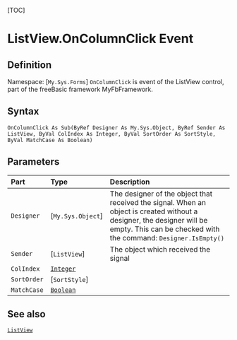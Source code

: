 [TOC]
# ListView.OnColumnClick Event

## Definition
Namespace: [`My.Sys.Forms`]
`OnColumnClick` is event of the ListView control, part of the freeBasic framework MyFbFramework.
## Syntax
```freeBasic
OnColumnClick As Sub(ByRef Designer As My.Sys.Object, ByRef Sender As ListView, ByVal ColIndex As Integer, ByVal SortOrder As SortStyle, ByVal MatchCase As Boolean)
```

## Parameters

|Part|Type|Description|
| :------------ | :------------ | :------------ |
|`Designer`|[`My.Sys.Object`]|The designer of the object that received the signal. When an object is created without a designer, the designer will be empty. This can be checked with the command: `Designer.IsEmpty()`|
|`Sender`|[`ListView`]|The object which received the signal|
|`ColIndex`|[`Integer`]("https://www.freebasic.net/wiki/KeyPgInteger")||
|`SortOrder`|[`SortStyle`]||
|`MatchCase`|[`Boolean`]("https://www.freebasic.net/wiki/KeyPgBoolean")||

## See also
[`ListView`](ListView.md)
